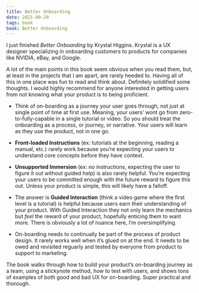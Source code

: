 ```yaml
---
title: Better Onboarding
date: 2021-09-20
tags: book
book: Better Onboarding
---
```


I just finished _Better Onboarding_ by Krystal Higgins. Krystal is a UX designer specializing in onboarding customers to products for companies like NVIDIA, eBay, and Google.

A lot of the main points in this book seem obvious when you read them, but, at least in the projects that I am apart, are rarely heeded to. Having all of this in one place was fun to read and think about. Definitely solidified some thoughts. I would highly recommend for anyone interested in getting users from not knowing what your product is to being proficient.

- Think of on-boarding as a journey your user goes through, not just at single point of time at first use. Meaning, your users’ wont go from zero-to-fully-capable in a single tutorial or video. So you should treat the onboarding as a process, or journey, or narrative. Your users will learn as they use the product, not in one go.

- **Front-loaded Instructions** (ex: tutorials at the beginning, reading a manual, etc.) rarely work because you’re expecting your users to understand core concepts before they have context.

- **Unsupported Immersion** (ex: no instructions, expecting the user to figure it out without guided help) is also rarely helpful. You’re expecting your users to be committed enough with the future reward to figure this out. Unless your product is simple, this will likely have a falloff.

- The answer is **Guided Interaction** (think a video game where the first level is a tutorial) is helpful because users earn their understanding of your product. With Guided Interaction they  not only learn the mechanics but _feel_ the reward of your product, hopefully enticing them to want more. There is obviously a lot of nuance here, I’m oversimplifying.

- On-boarding needs to continually be part of the process of product design. It rarely works well when it’s glued on at the end. It needs to be owed and revisited reguarly and tested by everyone from product to support to marketing.

The book walks through how to build your product’s on-boarding journey as a team, using a stickynote method, how to test with users, and shows tons of examples of both good and bad UX for on-boarding. Super practical and thorough.
